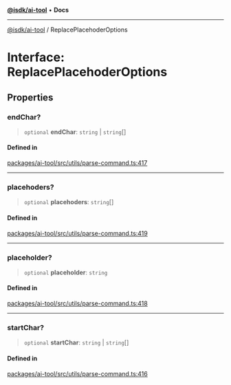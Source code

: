[**@isdk/ai-tool**](../README.md) • **Docs**

***

[@isdk/ai-tool](../globals.md) / ReplacePlacehoderOptions

# Interface: ReplacePlacehoderOptions

## Properties

### endChar?

> `optional` **endChar**: `string` \| `string`[]

#### Defined in

[packages/ai-tool/src/utils/parse-command.ts:417](https://github.com/isdk/ai-tool.js/blob/b0813174e9b350ae47231f8e5f885150313123b0/src/utils/parse-command.ts#L417)

***

### placehoders?

> `optional` **placehoders**: `string`[]

#### Defined in

[packages/ai-tool/src/utils/parse-command.ts:419](https://github.com/isdk/ai-tool.js/blob/b0813174e9b350ae47231f8e5f885150313123b0/src/utils/parse-command.ts#L419)

***

### placeholder?

> `optional` **placeholder**: `string`

#### Defined in

[packages/ai-tool/src/utils/parse-command.ts:418](https://github.com/isdk/ai-tool.js/blob/b0813174e9b350ae47231f8e5f885150313123b0/src/utils/parse-command.ts#L418)

***

### startChar?

> `optional` **startChar**: `string` \| `string`[]

#### Defined in

[packages/ai-tool/src/utils/parse-command.ts:416](https://github.com/isdk/ai-tool.js/blob/b0813174e9b350ae47231f8e5f885150313123b0/src/utils/parse-command.ts#L416)
